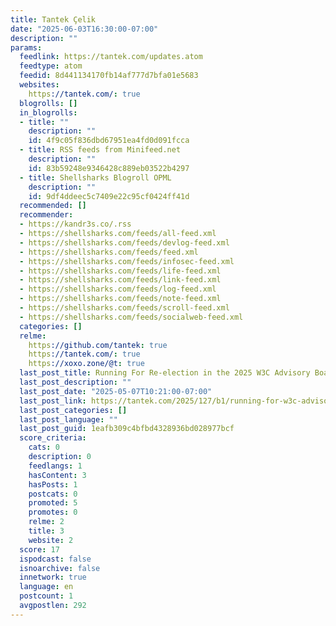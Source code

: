 ```yaml
---
title: Tantek Çelik
date: "2025-06-03T16:30:00-07:00"
description: ""
params:
  feedlink: https://tantek.com/updates.atom
  feedtype: atom
  feedid: 8d441134170fb14af777d7bfa01e5683
  websites:
    https://tantek.com/: true
  blogrolls: []
  in_blogrolls:
  - title: ""
    description: ""
    id: 4f9c05f836dbd67951ea4fd0d091fcca
  - title: RSS feeds from Minifeed.net
    description: ""
    id: 83b59248e9346428c889eb03522b4297
  - title: Shellsharks Blogroll OPML
    description: ""
    id: 9df4ddeec5c7409e22c95cf0424ff41d
  recommended: []
  recommender:
  - https://kandr3s.co/.rss
  - https://shellsharks.com/feeds/all-feed.xml
  - https://shellsharks.com/feeds/devlog-feed.xml
  - https://shellsharks.com/feeds/feed.xml
  - https://shellsharks.com/feeds/infosec-feed.xml
  - https://shellsharks.com/feeds/life-feed.xml
  - https://shellsharks.com/feeds/link-feed.xml
  - https://shellsharks.com/feeds/log-feed.xml
  - https://shellsharks.com/feeds/note-feed.xml
  - https://shellsharks.com/feeds/scroll-feed.xml
  - https://shellsharks.com/feeds/socialweb-feed.xml
  categories: []
  relme:
    https://github.com/tantek: true
    https://tantek.com/: true
    https://xoxo.zone/@t: true
  last_post_title: Running For Re-election in the 2025 W3C Advisory Board (AB) Election
  last_post_description: ""
  last_post_date: "2025-05-07T10:21:00-07:00"
  last_post_link: https://tantek.com/2025/127/b1/running-for-w3c-advisory-board-ab-election
  last_post_categories: []
  last_post_language: ""
  last_post_guid: 1eafb309c4bfbd4328936bd028977bcf
  score_criteria:
    cats: 0
    description: 0
    feedlangs: 1
    hasContent: 3
    hasPosts: 1
    postcats: 0
    promoted: 5
    promotes: 0
    relme: 2
    title: 3
    website: 2
  score: 17
  ispodcast: false
  isnoarchive: false
  innetwork: true
  language: en
  postcount: 1
  avgpostlen: 292
---
```

